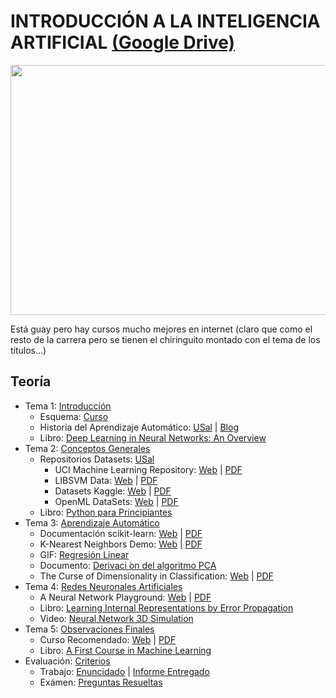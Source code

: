 # INTRODUCCIÓN A LA INTELIGENCIA ARTIFICIAL [(Google Drive)](https://drive.google.com/drive/u/0/folders/11oatPhRQAqZnc73HO7VKpOREyLKnnZzj)

<p align="center">
  <img src="https://github.com/su1c1d3jerk/ingenieria-informatica-usal/blob/master/02-SEGUNDO/INTRODUCCI%C3%93N%20A%20LA%20INTELIGENCIA%20ARTIFICIAL/img.jpg" width="700" height="400"/>
</p>

Está guay pero hay cursos mucho mejores en internet (claro que como el resto de la carrera pero se tienen el chiringuito montado con el tema de los títulos...)

## Teoría
  - Tema 1: [Introducción](https://drive.google.com/file/d/16scL7P1eleC4SKlmU68805jTq2Ly9W1w/view)
    - Esquema: [Curso](https://drive.google.com/file/d/1sz4OCcfn8Pp6geMdMuWXxgznZnizhUe8/view)
    - Historia del Aprendizaje Automático: [USal](https://drive.google.com/file/d/1ovszPydcMcdjSKomMjSvTLIKLAgopF3J/view) | [Blog](https://drive.google.com/file/d/1zyZ6jd5a8Ck9zqwd0IvdCzHS29pskC86/view)
    - Libro: [Deep Learning in Neural Networks: An Overview](https://drive.google.com/file/d/1aWOv83sKKY2909g189ZpIhSbtpNM3IUD/view)
  - Tema 2: [Conceptos Generales](https://drive.google.com/file/d/1_UtBizYXgNoe56WD93zeJ6fW2ZK0UMlC/view)
    - Repositorios Datasets: [USal](https://drive.google.com/file/d/1WdQq8UppUhQA4W7T_RztbCtkgsFgH-Hm/view)
      - UCI Machine Learning Repository: [Web](https://archive.ics.uci.edu/ml/index.php) | [PDF](https://drive.google.com/file/d/1ohGzxcWujwJrdEIPV0-1RVOP5XVgnSMK/view)
      - LIBSVM Data: [Web](https://www.csie.ntu.edu.tw/~cjlin/libsvmtools/datasets/) | [PDF](https://drive.google.com/file/d/1BmYSlnjJTQ7iJ65goEfF-QRZQzuLVJwz/view)
      - Datasets Kaggle: [Web](https://www.kaggle.com/datasets) | [PDF](https://drive.google.com/file/d/16kOVte7YYugjrzLHBqt-OWHzMnNb7H_C/view)
      - OpenML DataSets: [Web](https://www.openml.org/search?type=data) | [PDF](https://drive.google.com/file/d/1aazmTHCZmk3Xoo14whl5p8ZDYJwjVm74/view)
    - Libro: [Python para Principiantes](https://drive.google.com/file/d/1qoeos6_DdW5x2TmCchwmeNMc-54UM9AH/view)
  - Tema 3: [Aprendizaje Automático](https://drive.google.com/file/d/1PsAaXwn9oQa4uzvdrQqOTQMo7cUZ_dR-/view)
    - Documentación scikit-learn: [Web](https://scikit-learn.org/stable/documentation.html) | [PDF](https://drive.google.com/file/d/1uOuIjWaGzY7eJTyx6EhA0Qr85p7nxGtI/view)
    - K-Nearest Neighbors Demo: [Web](http://vision.stanford.edu/teaching/cs231n-demos/knn/) | [PDF](https://drive.google.com/file/d/1TOWx_VTv4Dl4h78BzWrbw0fm8rcyXtwx/view)
    - GIF: [Regresión Linear](https://drive.google.com/file/d/1LYEEkx7CuCddkdIJyv0DBwdftE8kOJUu/view)
    - Documento: [Derivaci ́on del algoritmo PCA](https://drive.google.com/file/d/12doJedT_zLsR4WTvROLS1UfcEiycXank/view)
    - The Curse of Dimensionality in Classification: [Web](http://www.visiondummy.com/2014/04/curse-dimensionality-affect-classification/) | [PDF](https://drive.google.com/file/d/157FM1mZWfhKH79LnnuPnmtd9aQ9KzyTM/view)
  - Tema 4: [Redes Neuronales Artificiales](https://drive.google.com/file/d/19-cSl8vSV3s4YFvsrsLrq3ZDQGxcyTrs/view)
      - A Neural Network Playground: [Web](https://playground.tensorflow.org/) | [PDF](https://drive.google.com/file/d/1qoeos6_DdW5x2TmCchwmeNMc-54UM9AH/view)
    - Libro: [Learning Internal Representations by Error Propagation](https://drive.google.com/file/d/1GTtJBnRkHNoekHbNlv7CdpbisBRUZlrx/view)
    - Video: [Neural Network 3D Simulation](https://drive.google.com/file/d/1GTtJBnRkHNoekHbNlv7CdpbisBRUZlrx/view)
  - Tema 5: [Observaciones Finales](https://drive.google.com/file/d/15a_A1STNWdvnWIVmoA4hV_Ki4UyxwmP-/view)
    - Curso Recomendado: [Web](https://www.coursera.org/learn/machine-learning) | [PDF](https://drive.google.com/file/d/143nnVrEFxNn59NjpecFBB8MEisNRZK1A/view)
    - Libro: [A First Course in Machine Learning](https://drive.google.com/file/d/1tSFUcUJDaaP3d99veGs7eNCmMyxdzn7Y/view)
  - Evaluación: [Criterios](https://drive.google.com/file/d/1o2BByrQ5ejGYN88-ttVqKFU5gIn-Qb7F/view)
    - Trabajo: [Enuncidado](https://drive.google.com/file/d/1wwkSo4UxAi6mt_X1t3nNNlvPiMpajTBy/view) | [Informe Entregado](https://drive.google.com/file/d/1weWAK9NgpnY1xCXpkYMc37q4MizzVbT3/view)
    - Exámen: [Preguntas Resueltas](https://drive.google.com/file/d/1hfs0jpnUHC66TKIlsVRWzRLfnRfBhr8Y/view)
  
  
  
